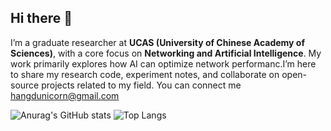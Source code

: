 ## Hi there 👋

<!--
**dh-Unicorn/dh-Unicorn** is a ✨ _special_ ✨ repository because its `README.md` (this file) appears on your GitHub profile.

Here are some ideas to get you started:

- 🔭 I’m currently working on ...
- 🌱 I’m currently learning ...
- 👯 I’m looking to collaborate on ...
- 🤔 I’m looking for help with ...
- 💬 Ask me about ...
- 📫 How to reach me: ...
- 😄 Pronouns: ...
- ⚡ Fun fact: ...
-->
I’m a graduate researcher at **UCAS (University of Chinese Academy of Sciences)**, with a core focus on **Networking and Artificial Intelligence**. My work primarily explores how AI can optimize network performanc.I’m here to share my research code, experiment notes, and collaborate on open-source projects related to my field. You can connect me hangdunicorn@gmail.com

![Anurag's GitHub stats](https://github-readme-stats.vercel.app/api?username=dh-Unicorn)
![Top Langs](https://github-readme-stats.vercel.app/api/top-langs/?username=dh-Unicorn)

